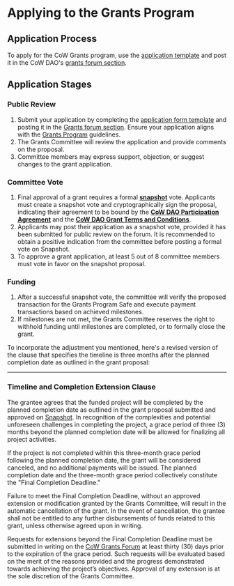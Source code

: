 # Applying to the Grants Program

## Application Process

To apply for the CoW Grants program, use the [application template](application-template) and post it in the CoW DAO's [grants forum section](https://forum.cow.fi/c/cow-grants-program/10).

## Application Stages

### Public Review

1. Submit your application by completing the [application form template](application-template) and posting it in the [Grants forum section](https://forum.cow.fi/c/cow-grants-program/10). Ensure your application aligns with the [Grants Program](grants-program) guidelines.
2. The Grants Committee will review the application and provide comments on the proposal.
3. Committee members may express support, objection, or suggest changes to the grant application.

### Committee Vote

1. Final approval of a grant requires a formal **[snapshot](https://snapshot.org/#/cowgrants.eth)** vote. Applicants must create a snapshot vote and cryptographically sign the proposal, indicating their agreement to be bound by the **[CoW DAO Participation Agreement](https://cloudflare-ipfs.com/ipfs/Qmf9MYhcG2pFrDoVy13p6FWeVF4nG9HbJvRfYYbhazTCFe)** and the **[CoW DAO Grant Terms and Conditions](https://cloudflare-ipfs.com/ipfs/Qmag8BoNWhBnJ7TFyv2hzWwtoH17Xo7m9468NY6bN8sR6U)**.
2. Applicants may post their application as a snapshot vote, provided it has been submitted for public review on the forum. It is recommended to obtain a positive indication from the committee before posting a formal vote on Snapshot.
3. To approve a grant application, at least 5 out of 8 committee members must vote in favor on the snapshot proposal.

### Funding

1. After a successful snapshot vote, the committee will verify the proposed transaction for the Grants Program Safe and execute payment transactions based on achieved milestones.
2. If milestones are not met, the Grants Committee reserves the right to withhold funding until milestones are completed, or to formally close the grant.

To incorporate the adjustment you mentioned, here's a revised version of the clause that specifies the timeline is three months after the planned completion date as outlined in the grant proposal:

---

### Timeline and Completion Extension Clause

The grantee agrees that the funded project will be completed by the planned completion date as outlined in the grant proposal submitted and approved on [Snapshot](https://snapshot.org/#/cowgrants.eth). In recognition of the complexities and potential unforeseen challenges in completing the project, a grace period of three (3) months beyond the planned completion date will be allowed for finalizing all project activities.

If the project is not completed within this three-month grace period following the planned completion date, the grant will be considered canceled, and no additional payments will be issued. The planned completion date and the three-month grace period collectively constitute the "Final Completion Deadline."

Failure to meet the Final Completion Deadline, without an approved extension or modification granted by the Grants Committee, will result in the automatic cancellation of the grant. In the event of cancellation, the grantee shall not be entitled to any further disbursements of funds related to this grant, unless otherwise agreed upon in writing.

Requests for extensions beyond the Final Completion Deadline must be submitted in writing on the [CoW Grants Forum](https://forum.cow.fi/c/cow-grants-program/10/none) at least thirty (30) days prior to the expiration of the grace period. Such requests will be evaluated based on the merit of the reasons provided and the progress demonstrated towards achieving the project’s objectives. Approval of any extension is at the sole discretion of the Grants Committee.

